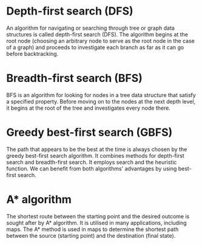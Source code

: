 # Depth-first search (DFS)
An algorithm for navigating or searching through tree or graph data structures is called depth-first search (DFS). The algorithm begins at the root node (choosing an arbitrary node to serve as the root node in the case of a graph) and proceeds to investigate each branch as far as it can go before backtracking.

# Breadth-first search (BFS)
BFS is an algorithm for looking for nodes in a tree data structure that satisfy a specified property. Before moving on to the nodes at the next depth level, it begins at the root of the tree and investigates every node there.

# Greedy best-first search (GBFS)
The path that appears to be the best at the time is always chosen by the greedy best-first search algorithm. It combines methods for depth-first search and breadth-first search. It employs search and the heuristic function. We can benefit from both algorithms' advantages by using best-first search.

# A* algorithm
The shortest route between the starting point and the desired outcome is sought after by A* algorithm. It is utilised in many applications, including maps. The A* method is used in maps to determine the shortest path between the source (starting point) and the destination (final state).
